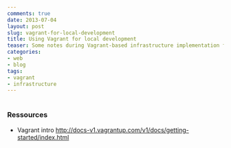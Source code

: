 ```yaml
--- 
comments: true 
date: 2013-07-04
layout: post 
slug: vagrant-for-local-development
title: Using Vagrant for local development
teaser: Some notes during Vagrant-based infrastructure implementation for local development
categories: 
- web
- blog
tags: 
- vagrant
- infrastructure
---
```


# 

### Ressources
* Vagrant intro http://docs-v1.vagrantup.com/v1/docs/getting-started/index.html
